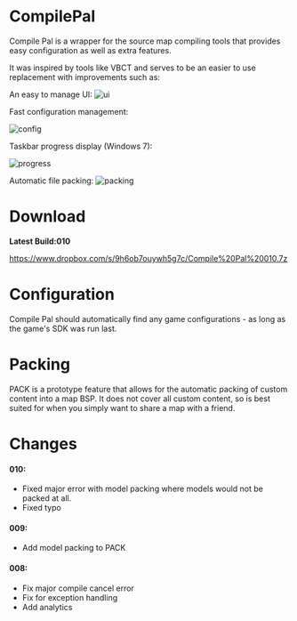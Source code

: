 CompilePal
==========

Compile Pal is a wrapper for the source map compiling tools that provides easy configuration as well as extra features.

It was inspired by tools like VBCT and serves to be an easier to use replacement with improvements such as:

An easy to manage UI:
![ui](http://i.imgur.com/lR4SlKy.png)

Fast configuration management:

![config](http://zippy.gfycat.com/EasyBewitchedColt.gif)

Taskbar progress display (Windows 7):

![progress](http://zippy.gfycat.com/UnlawfulImpeccableGrosbeak.gif)

Automatic file packing:
![packing](http://i.imgur.com/G5SKGdE.png)


Download
==========

**Latest Build:010**

https://www.dropbox.com/s/9h6ob7ouywh5g7c/Compile%20Pal%20010.7z

Configuration
==========

Compile Pal should automatically find any game configurations - as long as the game's SDK was run last.

Packing
==========
PACK is a prototype feature that allows for the automatic packing of custom content into a map BSP. It does not cover all custom content, so is best suited for when you simply want to share a map with a friend.

Changes
==========

#### 010:

- Fixed major error with model packing where models would not be packed at all.
- Fixed typo

#### 009:

- Add model packing to PACK

#### 008:

- Fix major compile cancel error
- Fix for exception handling
- Add analytics

